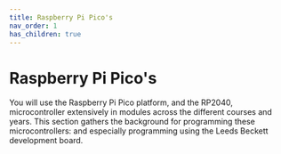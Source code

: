 ```yaml
---
title: Raspberry Pi Pico's
nav_order: 1
has_children: true
---
```


# Raspberry Pi Pico's

You will use the Raspberry Pi Pico platform, and the RP2040, microcontroller extensively in modules across the different courses and years. This section gathers the background for programming these microcontrollers: and especially programming using the Leeds Beckett development board.